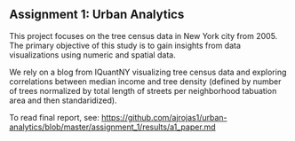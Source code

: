 ## Assignment 1: Urban Analytics

This project focuses on the tree census data in New York city from 2005. The primary objective of this study is to gain insights from data visualizations using numeric and spatial data. 

We rely on a blog from IQuantNY visualizing tree census data and exploring correlations between median income and tree density (defined by number of trees normalized by total length of streets per neighborhood tabuation area and then standaridized). 

To read final report, see: https://github.com/ajrojas1/urban-analytics/blob/master/assignment_1/results/a1_paper.md 

